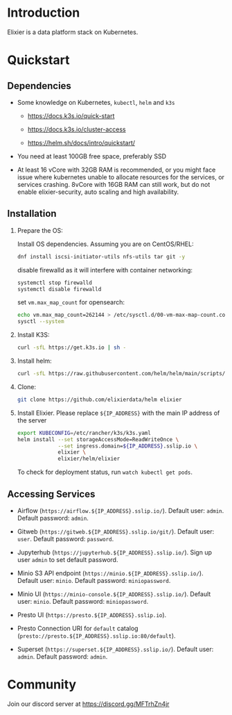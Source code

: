 Introduction
=============

Elixier is a data platform stack on Kubernetes.

Quickstart
=============

Dependencies
-------------

- Some knowledge on Kubernetes, `kubectl`, `helm` and `k3s` 

  - https://docs.k3s.io/quick-start

  - https://docs.k3s.io/cluster-access

  - https://helm.sh/docs/intro/quickstart/

- You need at least 100GB free space, preferably SSD

- At least 16 vCore with 32GB RAM is recommended, or you might face issue where kubernetes unable to allocate resources for the services, or services crashing. 8vCore with 16GB RAM can still work, but do not enable elixier-security, auto scaling and high availability. 

Installation
--------------

1. Prepare the OS:

   Install OS dependencies. Assuming you are on CentOS/RHEL:

   ```bash
   dnf install iscsi-initiator-utils nfs-utils tar git -y
   ```

   disable firewalld as it will interfere with container networking:

   ```bash
   systemctl stop firewalld
   systemctl disable firewalld 
   ```

   set `vm.max_map_count` for opensearch:

   ```bash
   echo vm.max_map_count=262144 > /etc/sysctl.d/00-vm-max-map-count.conf
   sysctl --system
   ```

2. Install K3S:

   ```bash
   curl -sfL https://get.k3s.io | sh -
   ```

3. Install helm:

   ```bash
   curl -sfL https://raw.githubusercontent.com/helm/helm/main/scripts/get-helm-3 | sh -
   ```

4. Clone:

   ```bash
   git clone https://github.com/elixierdata/helm elixier
   ```

5. Install Elixier. Please replace `${IP_ADDRESS}` with the main IP address of the server

   ```bash
   export KUBECONFIG=/etc/rancher/k3s/k3s.yaml
   helm install --set storageAccessMode=ReadWriteOnce \
                --set ingress.domain=${IP_ADDRESS}.sslip.io \
                elixier \
                elixier/helm/elixier
   ```

   To check for deployment status, run  `watch kubectl get pods`. 

Accessing Services
-------------------

- Airflow (`https://airflow.${IP_ADDRESS}.sslip.io/`). Default user: `admin`. Default password: `admin`.

- Gitweb (`https://gitweb.${IP_ADDRESS}.sslip.io/git/`). Default user: `user`. Default password: `password`.

- Jupyterhub (`https://jupyterhub.${IP_ADDRESS}.sslip.io/`). Sign up user `admin` to set default password.

- Minio S3 API endpoint (`https://minio.${IP_ADDRESS}.sslip.io/`). Default user: `minio`. Default password: `miniopassword`.

- Minio UI (`https://minio-console.${IP_ADDRESS}.sslip.io/`). Default user: `minio`. Default password: `miniopassword`.

- Presto UI (`https://presto.${IP_ADDRESS}.sslip.io`).

- Presto Connection URI for `default` catalog (`presto://presto.${IP_ADDRESS}.sslip.io:80/default`).

- Superset (`https://superset.${IP_ADDRESS}.sslip.io/`). Default user: `admin`. Default password: `admin`.


Community
===========

Join our discord server at https://discord.gg/MFTrhZn4jr
